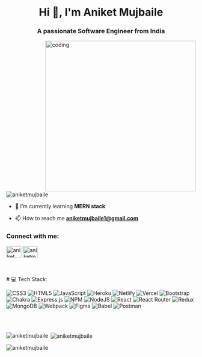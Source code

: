 <h1 align="center">Hi 👋, I'm Aniket Mujbaile</h1>
<h3 align="center">A passionate Software Engineer from India</h3>
<img align="right" alt="coding" width="400" src="https://media1.giphy.com/media/v1.Y2lkPTc5MGI3NjExNmtueDU2bDAzeGRwc3ZtcGM5eGM3YjNxaG04MjF4NHRjYnphbTVoYiZlcD12MV9naWZzX3NlYXJjaCZjdD1n/qgQUggAC3Pfv687qPC/giphy.gif"> 
<p align="left"> <img src="https://komarev.com/ghpvc/?username=aniketmujbaile&label=Profile%20views&color=0e75b6&style=flat" alt="aniketmujbaile" /> </p>

- 🌱 I’m currently learning **MERN stack**

- 📫 How to reach me **aniketmujbaile1@gmail.com**

<h3 align="left">Connect with me:</h3>
<p align="left">
<a href="https://www.linkedin.com/in/aniket-mujbaile-742b05157/" target="blank"><img align="center" src="https://raw.githubusercontent.com/rahuldkjain/github-profile-readme-generator/master/src/images/icons/Social/linked-in-alt.svg" alt="aniket mujbaile" height="30" width="40" /></a>
<a href="https://instagram.com/aniketmujbaile" target="blank"><img align="center" src="https://raw.githubusercontent.com/rahuldkjain/github-profile-readme-generator/master/src/images/icons/Social/instagram.svg" alt="aniketmujbaile" height="30" width="40" /></a>
</p>
<br/>
<br/>
 # 💻 Tech Stack:

 ![CSS3](https://img.shields.io/badge/css3-%231572B6.svg?style=for-the-badge&logo=css3&logoColor=white) ![HTML5](https://img.shields.io/badge/html5-%23E34F26.svg?style=for-the-badge&logo=html5&logoColor=white) ![JavaScript](https://img.shields.io/badge/javascript-%23323330.svg?style=for-the-badge&logo=javascript&logoColor=%23F7DF1E) ![Heroku](https://img.shields.io/badge/heroku-%23430098.svg?style=for-the-badge&logo=heroku&logoColor=white) ![Netlify](https://img.shields.io/badge/netlify-%23000000.svg?style=for-the-badge&logo=netlify&logoColor=#00C7B7) ![Vercel](https://img.shields.io/badge/vercel-%23000000.svg?style=for-the-badge&logo=vercel&logoColor=white) ![Bootstrap](https://img.shields.io/badge/bootstrap-%23563D7C.svg?style=for-the-badge&logo=bootstrap&logoColor=white) ![Chakra](https://img.shields.io/badge/chakra-%234ED1C5.svg?style=for-the-badge&logo=chakraui&logoColor=white) ![Express.js](https://img.shields.io/badge/express.js-%23404d59.svg?style=for-the-badge&logo=express&logoColor=%2361DAFB) ![NPM](https://img.shields.io/badge/NPM-%23000000.svg?style=for-the-badge&logo=npm&logoColor=white) ![NodeJS](https://img.shields.io/badge/node.js-6DA55F?style=for-the-badge&logo=node.js&logoColor=white) ![React](https://img.shields.io/badge/react-%2320232a.svg?style=for-the-badge&logo=react&logoColor=%2361DAFB) ![React Router](https://img.shields.io/badge/React_Router-CA4245?style=for-the-badge&logo=react-router&logoColor=white) ![Redux](https://img.shields.io/badge/redux-%23593d88.svg?style=for-the-badge&logo=redux&logoColor=white) ![MongoDB](https://img.shields.io/badge/MongoDB-%234ea94b.svg?style=for-the-badge&logo=mongodb&logoColor=white) ![Webpack](https://img.shields.io/badge/webpack-%238DD6F9.svg?style=for-the-badge&logo=webpack&logoColor=black) ![Figma](https://img.shields.io/badge/figma-%23F24E1E.svg?style=for-the-badge&logo=figma&logoColor=white) ![Babel](https://img.shields.io/badge/Babel-F9DC3e?style=for-the-badge&logo=babel&logoColor=black) ![Postman](https://img.shields.io/badge/Postman-FF6C37?style=for-the-badge&logo=postman&logoColor=white)
 
<br/>
<br/>

<p><img align="left" src="https://github-readme-stats.vercel.app/api/top-langs?username=aniketmujbaile&show_icons=true&locale=en&layout=compact" alt="aniketmujbaile" /></p>

<p>&nbsp;<img align="center" src="https://github-readme-stats.vercel.app/api?username=aniketmujbaile&show_icons=true&locale=en" alt="aniketmujbaile" /></p>

<p><img align="center" src="https://github-readme-streak-stats.herokuapp.com/?user=aniketmujbaile&" alt="aniketmujbaile" /></p>

<!--
**AniketMujbaile/AniketMujbaile** is a ✨ _special_ ✨ repository because its `README.md` (this file) appears on your GitHub profile.

Here are some ideas to get you started:

- 🔭 I’m currently working on ...
- 🌱 I’m currently learning ...
- 👯 I’m looking to collaborate on ...
- 🤔 I’m looking for help with ...
- 💬 Ask me about ...
- 📫 How to reach me: ...
- 😄 Pronouns: ...
- ⚡ Fun fact: ...
-->
